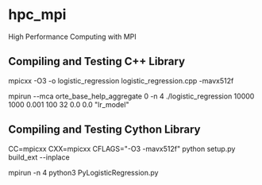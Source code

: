 # hpc_mpi
High Performance Computing with MPI

## Compiling and Testing C++ Library
mpicxx -O3 -o logistic_regression logistic_regression.cpp -mavx512f

mpirun --mca orte_base_help_aggregate 0 -n 4 ./logistic_regression 10000 1000 0.001 100 32 0.0 0.0 "lr_model"

## Compiling and Testing Cython Library
CC=mpicxx CXX=mpicxx CFLAGS="-O3 -mavx512f" python setup.py build_ext --inplace

mpirun -n 4 python3 PyLogisticRegression.py
